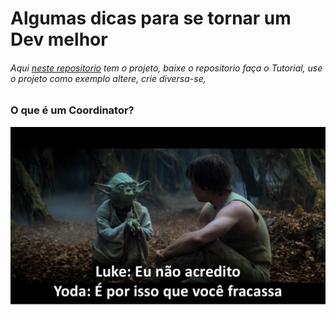# Algumas dicas para se tornar um Dev melhor
###### Aqui [neste repositorio](https://github.com/MoacirParticular/Login-MVVM-C) tem o projeto, baixe o repositorio faça o Tutorial, use o projeto como exemplo altere, crie diversa-se,

### O que é um Coordinator?

![](https://github.com/MoacirParticular/Login-MVVM-C/blob/main/Arquivos/euNaoAcredito.png)
